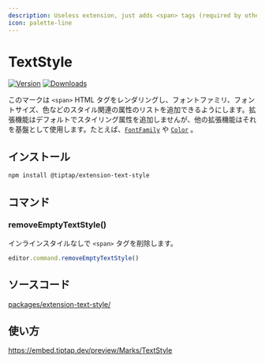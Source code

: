 ```yaml
---
description: Useless extension, just adds <span> tags (required by other extensions though).
icon: palette-line
---
```


# TextStyle
[![Version](https://img.shields.io/npm/v/@tiptap/extension-text-style.svg?label=version)](https://www.npmjs.com/package/@tiptap/extension-text-style)
[![Downloads](https://img.shields.io/npm/dm/@tiptap/extension-text-style.svg)](https://npmcharts.com/compare/@tiptap/extension-text-style?minimal=true)

<!-- This mark renders a `<span>` HTML tag and enables you to add a list of styling related attributes, for example font-family, font-size, or color. The extension doesn’t add any styling attribute by default, but other extensions use it as the foundation, for example [`FontFamily`](/api/extensions/font-family) or [`Color`](/api/extensions/color). -->

このマークは `<span>` HTML タグをレンダリングし、フォントファミリ、フォントサイズ、色などのスタイル関連の属性のリストを追加できるようにします。拡張機能はデフォルトでスタイリング属性を追加しませんが、他の拡張機能はそれを基盤として使用します。たとえば、[`FontFamily`](/api/extensions/font-family) や [`Color`](/api/extensions/color) 。

## インストール

```bash
npm install @tiptap/extension-text-style
```

## コマンド

### removeEmptyTextStyle()
<!-- Remove `<span>` tags without an inline style. -->

インラインスタイルなしで `<span>` タグを削除します。

```js
editor.command.removeEmptyTextStyle()
```

## ソースコード

[packages/extension-text-style/](https://github.com/ueberdosis/tiptap/blob/main/packages/extension-text-style/)

## 使い方

https://embed.tiptap.dev/preview/Marks/TextStyle
